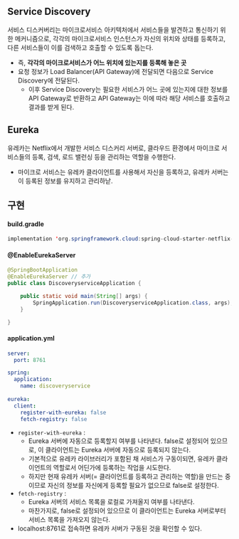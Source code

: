 ## Service Discovery

서비스 디스커버리는 마이크로서비스 아키텍처에서 서비스들을 발견하고 통신하기 위한 메커니즘으로, 
각각의 마이크로서비스 인스턴스가 자신의 위치와 상태를 등록하고, 다른 서비스들이 이를 검색하고 호출할 수 있도록 돕는다.
* 즉, **각각의 마이크로서비스가 어느 위치에 있는지를 등록해 놓은 곳**
* 요청 정보가 Load Balancer(API Gateway)에 전달되면 다음으로 Service Discovery에 전달된다.
  * 이후 Service Discovery는 필요한 서비스가 어느 곳에 있는지에 대한 정보를 API Gateway로 반환하고 API Gateway는 이에 따라 해당 서비스를 호출하고 결과를 받게 된다.

## Eureka 

유레카는 Netflix에서 개발한 서비스 디스커리 서버로, 클라우드 환경에서 마이크로 서비스들의 등록, 검색, 로드 밸런싱 등을 관리하는 역할을 수행한다.
* 마이크로 서비스는 유레카 클라이언트를 사용해서 자신을 등록하고, 유레카 서버는 이 등록된 정보를 유지하고 관리하낟.

## 구현

#### build.gradle
```java
implementation 'org.springframework.cloud:spring-cloud-starter-netflix-eureka-server'
```

#### @EnableEurekaServer

```java
@SpringBootApplication
@EnableEurekaServer // 추가
public class DiscoveryserviceApplication {

	public static void main(String[] args) {
		SpringApplication.run(DiscoveryserviceApplication.class, args);
	}

}
```

#### application.yml
```yml
server:
  port: 8761

spring:
  application:
    name: discoveryservice
    
eureka:
  client:
    register-with-eureka: false
    fetch-registry: false
```
* ```register-with-eureka``` : 
  * Eureka 서버에 자동으로 등록할지 여부를 나타낸다. false로 설정되어 있으므로, 이 클라이언트는 Eureka 서버에 자동으로 등록되지 않는다.
  * 기본적으로 유레카 라이브러리가 포함된 채 서비스가 구동이되면, 유레카 클라이언트의 역할로서 어딘가에 등록하는 작업을 시도한다.
  * 하지만 현재 유레카 서버(= 클라이언트를 등록하고 관리하는 역할)을 만드는 중이므로 자신의 정보를 자신에게 등록할 필요가 없으므로 false로 설정한다.
* ```fetch-registry``` :
  * Eureka 서버의 서비스 목록을 로컬로 가져올지 여부를 나타낸다.
  * 마찬가지로, false로 설정되어 있으므로 이 클라이언트는 Eureka 서버로부터 서비스 목록을 가져오지 않는다.
* localhost:8761로 접속하면 유레카 서버가 구동된 것을 확인할 수 있다.
